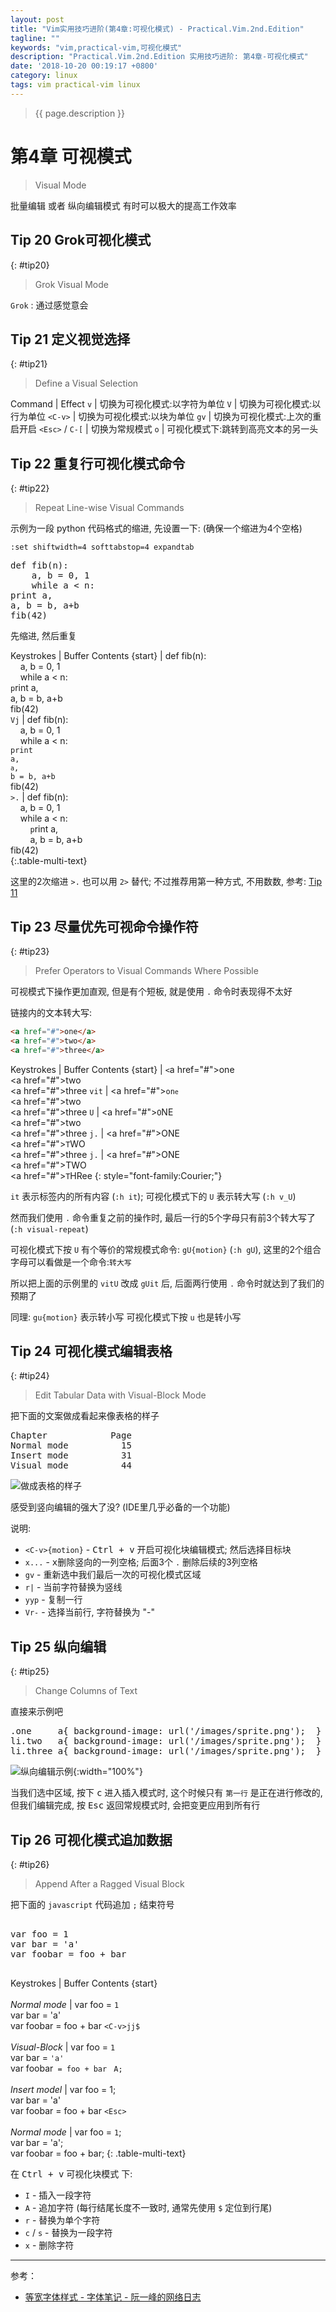 ```yaml
---
layout: post
title: "Vim实用技巧进阶(第4章:可视化模式) - Practical.Vim.2nd.Edition"
tagline: ""
keywords: "vim,practical-vim,可视化模式"
description: "Practical.Vim.2nd.Edition 实用技巧进阶: 第4章-可视化模式"
date: '2018-10-20 00:19:17 +0800'
category: linux
tags: vim practical-vim linux 
---
```

> {{ page.description }}


# 第4章 可视模式
> Visual Mode

批量编辑 或者 纵向编辑模式 有时可以极大的提高工作效率

## Tip 20 Grok可视化模式
{: #tip20}
> Grok Visual Mode

`Grok` : 通过感觉意会

## Tip 21 定义视觉选择
{: #tip21}
> Define a Visual Selection

Command         | Effect
`v`             | 切换为可视化模式:以字符为单位
`V`             | 切换为可视化模式:以行为单位
`<C-v>`         | 切换为可视化模式:以块为单位
`gv`            | 切换为可视化模式:上次的重启开启
`<Esc>` / `C-[` | 切换为常规模式
`o`             | 可视化模式下:跳转到高亮文本的另一头

## Tip 22 重复行可视化模式命令
{: #tip22}
> Repeat Line-wise Visual Commands

示例为一段 python 代码格式的缩进, 先设置一下: (确保一个缩进为4个空格)

`:set shiftwidth=4 softtabstop=4 expandtab`
<pre>
def fib(n):
    a, b = 0, 1
    while a < n:
print a,
a, b = b, a+b
fib(42)
</pre>

先缩进, 然后重复

Keystrokes | Buffer Contents
{start}    | def fib(n):<br>&nbsp;&nbsp;&nbsp;&nbsp;a, b = 0, 1<br>&nbsp;&nbsp;&nbsp;&nbsp;while a < n:<br><code class="cursor">p</code>rint a,<br>a, b = b, a+b<br>fib(42)<br>
`Vj`       | def fib(n):<br>&nbsp;&nbsp;&nbsp;&nbsp;a, b = 0, 1<br>&nbsp;&nbsp;&nbsp;&nbsp;while a < n:<br><code class="highlighter-rouge">print a,</code><br><code class="highlighter-rouge"><code class="cursor">a</code>, b = b, a+b</code><br>fib(42)<br>
`>.`       | def fib(n):<br>&nbsp;&nbsp;&nbsp;&nbsp;a, b = 0, 1<br>&nbsp;&nbsp;&nbsp;&nbsp;while a < n:<br>&nbsp;&nbsp;&nbsp;&nbsp;&nbsp;&nbsp;&nbsp;&nbsp;<code class="cursor">p</code>rint a,<br>&nbsp;&nbsp;&nbsp;&nbsp;&nbsp;&nbsp;&nbsp;&nbsp;a, b = b, a+b<br>fib(42)<br>
{:.table-multi-text}


这里的2次缩进 `>.` 也可以用 `2>` 替代; 不过推荐用第一种方式, 不用数数, 参考: [Tip 11](#tip-11-能重复的就别数数)

## Tip 23 尽量优先可视命令操作符
{: #tip23}
> Prefer Operators to Visual Commands Where Possible

可视模式下操作更加直观, 但是有个短板, 就是使用 `.` 命令时表现得不太好

链接内的文本转大写:
```html
<a href="#">one</a>
<a href="#">two</a>
<a href="#">three</a>
```

Keystrokes | Buffer Contents
{start}    | <code class="cursor"><</code>a href=\"#\">one</a><br><a href=\"#\">two</a><br><a href=\"#\">three</a>
`vit`      | <a href=\"#\"><code class="highlighter-rouge">on<code class="cursor">e</code></code></a><br><a href=\"#\">two</a><br><a href=\"#\">three</a>
`U`        | <a href=\"#\"><code class="cursor">O</code>NE</a><br><a href=\"#\">two</a><br><a href=\"#\">three</a>
`j.`        | <a href=\"#\">ONE</a><br><a href=\"#\"><code class="cursor">T</code>WO</a><br><a href=\"#\">three</a>
`j.`        | <a href=\"#\">ONE</a><br><a href=\"#\">TWO</a><br><a href=\"#\"><code class="cursor">T</code>HRee</a>
{: style="font-family:Courier;"}

`it` 表示标签内的所有内容 (`:h it`); 可视化模式下的 `U` 表示转大写 (`:h v_U`)

然而我们使用 `.` 命令重复之前的操作时, 最后一行的5个字母只有前3个转大写了 (`:h visual-repeat`)

可视化模式下按 `U` 有个等价的常规模式命令: `gU{motion}` (`:h gU`), 这里的2个组合字母可以看做是一个命令:`转大写`

所以把上面的示例里的 `vitU` 改成 `gUit` 后, 后面两行使用 `.` 命令时就达到了我们的预期了 

同理: `gu{motion}` 表示转小写   可视化模式下按 `u` 也是转小写

## Tip 24 可视化模式编辑表格
{: #tip24}
> Edit Tabular Data with Visual-Block Mode

把下面的文案做成看起来像表格的样子
<pre>
Chapter            Page
Normal mode          15
Insert mode          31
Visual mode          44
</pre>

![做成表格的样子](http://p9fggfk3y.bkt.clouddn.com/20181020155844_vim-edit-tabula-data-with-visual-mode.png)

感受到竖向编辑的强大了没? (IDE里几乎必备的一个功能)

说明:
- `<C-v>{motion}` - <kbd>Ctrl + v</kbd> 开启可视化块编辑模式; 然后选择目标块
- `x...` - <kbd>x</kbd>删除竖向的一列空格; 后面3个 `.` 删除后续的3列空格
- `gv` - 重新选中我们最后一次的可视化模式区域
- `r|` - 当前字符替换为竖线
- `yyp` - 复制一行
- `Vr-` - 选择当前行, 字符替换为 "-"

## Tip 25 纵向编辑
{: #tip25}
> Change Columns of Text 

直接来示例吧
<pre>
.one     a{ background-image: url('/images/sprite.png');  }
li.two   a{ background-image: url('/images/sprite.png');  }
li.three a{ background-image: url('/images/sprite.png');  }
</pre>

![纵向编辑示例](http://p9fggfk3y.bkt.clouddn.com/20181020162507_vim-change-columns-of-text.png){:width="100%"}

当我们选中区域, 按下 <kbd>c</kbd> 进入插入模式时, 这个时候只有 `第一行` 是正在进行修改的, 但我们编辑完成, 按 <kbd>Esc</kbd> 返回常规模式时, 会把变更应用到所有行

## Tip 26 可视化模式追加数据
{: #tip26}
> Append After a Ragged Visual Block

把下面的 `javascript` 代码追加 `;` 结束符号
<pre>

var foo = 1
var bar = 'a'
var foobar = foo + bar

</pre>

Keystrokes                       | Buffer Contents
{start}<br><br>*Normal mode*     | var foo = <code class="cursor">1</code><br>var bar = 'a'<br>var foobar = foo + bar
`<C-v>jj$`<br><br>*Visual-Block* | var foo = `1`<br>var bar = `'a'`<br>var foobar` = foo + bar`<code class="cursor">&nbsp;</code>
`A;`<br><br>*Insert model*       | var foo = 1;<code class="cursor">&nbsp;</code><br>var bar = 'a'<br>var foobar = foo + bar
`<Esc>`<br><br>*Normal mode*     | var foo = <code class="cursor">1</code>;<br>var bar = 'a';<br>var foobar = foo + bar;
{: .table-multi-text}

在 <kbd>Ctrl + v</kbd> 可视化块模式 下:
- `I` - 插入一段字符
- `A` - 追加字符 (每行结尾长度不一致时, 通常先使用 `$` 定位到行尾)
- `r` - 替换为单个字符
- `c` / `s` - 替换为一段字符
- `x` - 删除字符

---
参考：
- [等宽字体样式 - 字体笔记 - 阮一峰的网络日志](http://www.ruanyifeng.com/blog/2008/06/typography_notes.html)

